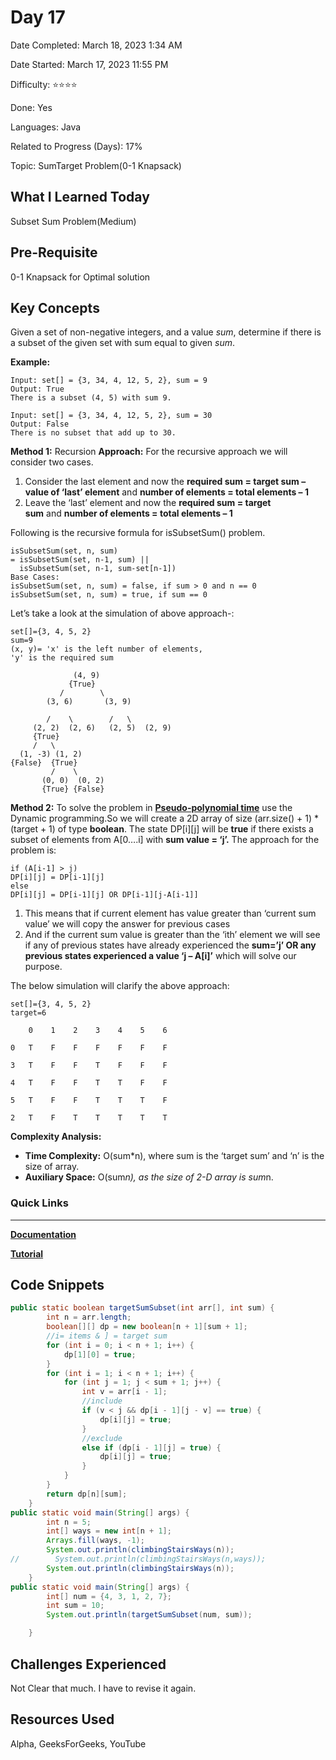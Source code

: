 # Day 17

Date Completed: March 18, 2023 1:34 AM

Date Started: March 17, 2023 11:55 PM

Difficulty: ⭐⭐⭐⭐

Done: Yes

Languages: Java

Related to Progress (Days): 17%

Topic: SumTarget Problem(0-1 Knapsack)

## What I Learned Today

Subset Sum Problem(Medium)

## Pre-Requisite

0-1 Knapsack for Optimal solution

## Key Concepts

Given a set of non-negative integers, and a value *sum*, determine if there is a subset of the given set with sum equal to given *sum*.

**Example:**

```
Input: set[] = {3, 34, 4, 12, 5, 2}, sum = 9
Output: True
There is a subset (4, 5) with sum 9.

Input: set[] = {3, 34, 4, 12, 5, 2}, sum = 30
Output: False
There is no subset that add up to 30.
```

**Method 1:** Recursion **Approach:** For the recursive approach we will consider two cases.

1. Consider the last element and now the **required sum = target sum – value of ‘last’ element** and **number of elements = total elements – 1**
2. Leave the ‘last’ element and now the **required sum = target sum** and **number of elements = total elements – 1**

Following is the recursive formula for isSubsetSum() problem.

```
isSubsetSum(set, n, sum)
= isSubsetSum(set, n-1, sum) ||
  isSubsetSum(set, n-1, sum-set[n-1])
Base Cases:
isSubsetSum(set, n, sum) = false, if sum > 0 and n == 0
isSubsetSum(set, n, sum) = true, if sum == 0
```

Let’s take a look at the simulation of above approach-:

```
set[]={3, 4, 5, 2}
sum=9
(x, y)= 'x' is the left number of elements,
'y' is the required sum

              (4, 9)
             {True}
           /        \
        (3, 6)       (3, 9)

        /    \        /   \
     (2, 2)  (2, 6)   (2, 5)  (2, 9)
     {True}
     /   \
  (1, -3) (1, 2)
{False}  {True}
         /    \
       (0, 0)  (0, 2)
       {True} {False}
```

**Method 2:** To solve the problem in **[Pseudo-polynomial time](http://en.wikipedia.org/wiki/Pseudo-polynomial_time)** use the Dynamic programming.So we will create a 2D array of size (arr.size() + 1) * (target + 1) of type **boolean**. The state DP[i][j] will be **true** if there exists a subset of elements from A[0….i] with **sum value = ‘j’.** The approach for the problem is:

```
if (A[i-1] > j)
DP[i][j] = DP[i-1][j]
else
DP[i][j] = DP[i-1][j] OR DP[i-1][j-A[i-1]]
```

1. This means that if current element has value greater than ‘current sum value’ we will copy the answer for previous cases
2. And if the current sum value is greater than the ‘ith’ element we will see if any of previous states have already experienced the **sum=’j’ OR any previous states experienced a value ‘j – A[i]’** which will solve our purpose.

The below simulation will clarify the above approach:

```
set[]={3, 4, 5, 2}
target=6

    0    1    2    3    4    5    6

0   T    F    F    F    F    F    F

3   T    F    F    T    F    F    F

4   T    F    F    T    T    F    F

5   T    F    F    T    T    T    F

2   T    F    T    T    T    T    T
```

**Complexity Analysis:**

- **Time Complexity:** O(sum*n), where sum is the ‘target sum’ and ‘n’ is the size of array.
- **Auxiliary Space:** O(sum*n), as the size of 2-D array is sum*n.

### Quick Links

---

[**Documentation**](https://www.geeksforgeeks.org/subset-sum-problem-dp-25/)

[**Tutorial**](http://www.stackoverflow.com)

## Code Snippets

```java
public static boolean targetSumSubset(int arr[], int sum) {
        int n = arr.length;
        boolean[][] dp = new boolean[n + 1][sum + 1];
        //i= items & ] = target sum
        for (int i = 0; i < n + 1; i++) {
            dp[1][0] = true;
        }
        for (int i = 1; i < n + 1; i++) {
            for (int j = 1; j < sum + 1; j++) {
                int v = arr[i - 1];
                //include
                if (v < j && dp[i - 1][j - v] == true) {
                    dp[i][j] = true;
                }
                //exclude
                else if (dp[i - 1][j] = true) {
                    dp[i][j] = true;
                }
            }
        }
        return dp[n][sum];
    }
public static void main(String[] args) {
        int n = 5;
        int[] ways = new int[n + 1];
        Arrays.fill(ways, -1);
        System.out.println(climbingStairsWays(n));
//        System.out.println(climbingStairsWays(n,ways));
        System.out.println(climbingStairsWays(n));
    }
public static void main(String[] args) {
        int[] num = {4, 3, 1, 2, 7};
        int sum = 10;
        System.out.println(targetSumSubset(num, sum));

    }
```

## Challenges Experienced

Not Clear that much. I have to revise it again.

## Resources Used

Alpha, GeeksForGeeks, YouTube
